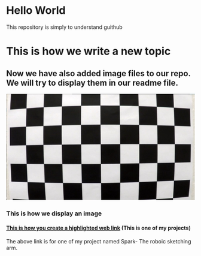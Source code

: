 # Hello World
This repository is simply to understand guithub

# This is how we write a new topic

## Now we have also added image files to our repo. We will try to display them in our readme file.

![alt text](calibration1.jpg)
### This is how we display an image 

#### [**This is how you create a highlighted web link**](https://www.youtube.com/watch?v=eQzPvXVP_O0) (This is one of my projects)
The above link is for one of my project named Spark- The roboic sketching arm.
